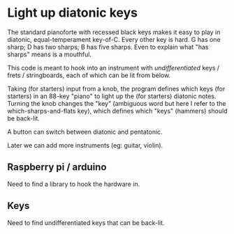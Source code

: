 
# Light up diatonic keys

The standard pianoforte with recessed black keys makes it easy to play in diatonic, equal-temperament key-of-C. Every other key is hard. G has one sharp; D has two sharps; B has five sharps. Even to explain what "has sharps" means is a mouthful.

This code is meant to hook into an instrument with *undifferentiated* keys / frets / stringboards, each of which can be lit from below.

Taking (for starters) input from a knob, the program defines which keys (for starters) in an 88-key "piano" to light up the (for starters) diatonic notes. Turning the knob changes the "key" (ambiguous word but here I refer to the which-sharps-and-flats key), which defines which "keys" (hammers) should be back-lit.


A button can switch between diatonic and pentatonic.


Later we can add more instruments (eg: guitar, violin).


## Raspberry pi / arduino

Need to find a library to hook the hardware in.



## Keys

Need to find undifferentiated keys that can be back-lit.
